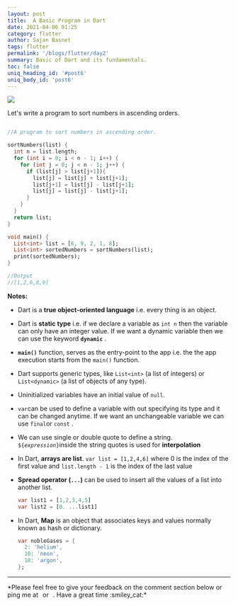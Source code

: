 ```yaml
---
layout: post
title:  A Basic Program in Dart
date: 2021-04-06 01:25
category: flutter
author: Sajan Basnet
tags: flutter
permalink: '/blogs/flutter/day2'
summary: Basic of Dart and its fundamentals.
toc: false
uniq_heading_id: '#post6'
uniq_body_id: 'post6'
---
```


<img class= "img-fluid img-thumbnail" src="{{site.baseurl}}/assets/img/2021.png">
 

Let's write a program to sort numbers in ascending orders. 

```dart

//A program to sort numbers in ascending order.

sortNumbers(list) {
  int n = list.length;
  for (int i = 0; i < n - 1; i++) {
    for (int j = 0; j < n - 1; j++) {
      if (list[j] > list[j+1]){
        list[j] = list[j] + list[j+1];
        list[j+1] = list[j] - list[j+1];
        list[j] = list[j] - list[j+1];
      }
    }
  }
  return list;
}

void main() {
  List<int> list = [6, 9, 2, 1, 8];
  List<int> sortedNumbers = sortNumbers(list);
  print(sortedNumbers);
}

//Output
//[1,2,6,8,9]

```

**Notes:**

- Dart is a **true object-oriented language** i.e. every thing is an object.

- Dart is **static type** i.e. if we declare a variable as `int n` then the variable can only have an integer value.  If we want a dynamic variable then we can use the keyword **`dynamic`** .

-  **`main()`** function, serves as the entry-point to the app i.e. the the app execution starts from the  `main()` function.

- Dart supports generic types, like `List<int>` (a list of integers) or `List<dynamic>` (a list of objects of any type).

- Uninitialized variables have an initial value of `null`.

- `var`can be used to define a variable with out specifying its type and it can be changed anytime. If we want an unchangeable variable we can use `final`or `const` .

-  We can use single or double quote to define a string. `${`*`expression`*`}`inside the string  quotes is used for **interpolation** 

- In Dart, **arrays are list**. `var list = [1,2,4,6]` where 0 is the index of the first value and `list.length - 1` is the index of the last value

- **Spread operator (`...`)** can be used to insert all the values of a list into another list. 

  ```dart
  var list1 = [1,2,3,4,5]
  var list2 = [0. ...list1]
  ```

- In Dart, **Map** is an object that associates keys and values normally known as hash or dictionary. 

  ```dart
  var nobleGases = {
    2: 'helium',
    10: 'neon',
    18: 'argon',
  };
  ```

<hr>
*Please feel free to give your feedback on the comment section below or ping me at <a aria-label="Send email" href="mailto:sajanbasnet75@gmail.com"><i class="icon fa fa-envelope" style="font-size:32px; margin: 0px 3px;"></i></a> or  <a aria-label="My LinkedIn" target="_blank" href="https://www.linkedin.com/in/sajan-basnet-b4b1b0148/"><i class="icon fa fa-linkedin-square" style="font-size:32px; margin: 0px 3px;" aria-hidden="true"></i></a>. Have a great time :smiley_cat:*

